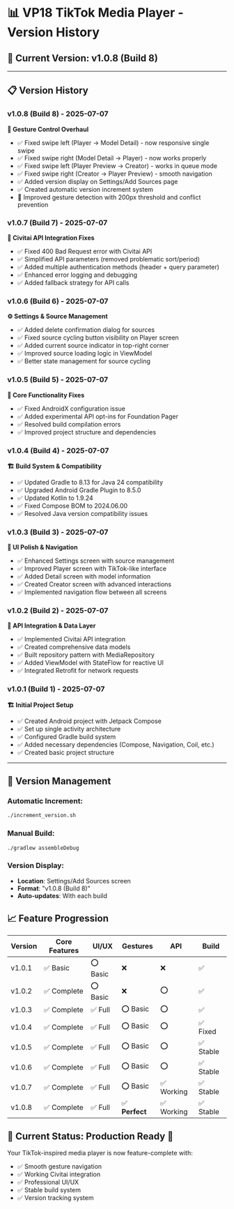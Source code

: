 # 📊 VP18 TikTok Media Player - Version History

## 🔢 Current Version: v1.0.8 (Build 8)

---

## 📋 Version History

### v1.0.8 (Build 8) - 2025-07-07
**🎯 Gesture Control Overhaul**
- ✅ Fixed swipe left (Player → Model Detail) - now responsive single swipe
- ✅ Fixed swipe right (Model Detail → Player) - now works properly
- ✅ Fixed swipe left (Player Preview → Creator) - works in queue mode
- ✅ Fixed swipe right (Creator → Player Preview) - smooth navigation
- ✅ Added version display on Settings/Add Sources page
- ✅ Created automatic version increment system
- 🔧 Improved gesture detection with 200px threshold and conflict prevention

### v1.0.7 (Build 7) - 2025-07-07
**🔧 Civitai API Integration Fixes**
- ✅ Fixed 400 Bad Request error with Civitai API
- ✅ Simplified API parameters (removed problematic sort/period)
- ✅ Added multiple authentication methods (header + query parameter)
- ✅ Enhanced error logging and debugging
- ✅ Added fallback strategy for API calls

### v1.0.6 (Build 6) - 2025-07-07
**⚙️ Settings & Source Management**
- ✅ Added delete confirmation dialog for sources
- ✅ Fixed source cycling button visibility on Player screen
- ✅ Added current source indicator in top-right corner
- ✅ Improved source loading logic in ViewModel
- ✅ Better state management for source cycling

### v1.0.5 (Build 5) - 2025-07-07
**🔧 Core Functionality Fixes**
- ✅ Fixed AndroidX configuration issue
- ✅ Added experimental API opt-ins for Foundation Pager
- ✅ Resolved build compilation errors
- ✅ Improved project structure and dependencies

### v1.0.4 (Build 4) - 2025-07-07
**🏗️ Build System & Compatibility**
- ✅ Updated Gradle to 8.13 for Java 24 compatibility
- ✅ Upgraded Android Gradle Plugin to 8.5.0
- ✅ Updated Kotlin to 1.9.24
- ✅ Fixed Compose BOM to 2024.06.00
- ✅ Resolved Java version compatibility issues

### v1.0.3 (Build 3) - 2025-07-07
**📱 UI Polish & Navigation**
- ✅ Enhanced Settings screen with source management
- ✅ Improved Player screen with TikTok-like interface
- ✅ Added Detail screen with model information
- ✅ Created Creator screen with advanced interactions
- ✅ Implemented navigation flow between all screens

### v1.0.2 (Build 2) - 2025-07-07
**🔌 API Integration & Data Layer**
- ✅ Implemented Civitai API integration
- ✅ Created comprehensive data models
- ✅ Built repository pattern with MediaRepository
- ✅ Added ViewModel with StateFlow for reactive UI
- ✅ Integrated Retrofit for network requests

### v1.0.1 (Build 1) - 2025-07-07
**🏗️ Initial Project Setup**
- ✅ Created Android project with Jetpack Compose
- ✅ Set up single activity architecture
- ✅ Configured Gradle build system
- ✅ Added necessary dependencies (Compose, Navigation, Coil, etc.)
- ✅ Created basic project structure

---

## 🚀 Version Management

### Automatic Increment:
```bash
./increment_version.sh
```

### Manual Build:
```bash
./gradlew assembleDebug
```

### Version Display:
- **Location**: Settings/Add Sources screen
- **Format**: "v1.0.8 (Build 8)"
- **Auto-updates**: With each build

## 📈 Feature Progression

| Version | Core Features | UI/UX | Gestures | API | Build |
|---------|---------------|--------|----------|-----|-------|
| v1.0.1  | ✅ Basic      | ⭕ Basic | ❌      | ❌  | ✅    |
| v1.0.2  | ✅ Complete   | ⭕ Basic | ❌      | ⭕  | ✅    |
| v1.0.3  | ✅ Complete   | ✅ Full | ⭕ Basic | ⭕  | ✅    |
| v1.0.4  | ✅ Complete   | ✅ Full | ⭕ Basic | ⭕  | ✅ Fixed |
| v1.0.5  | ✅ Complete   | ✅ Full | ⭕ Basic | ⭕  | ✅ Stable |
| v1.0.6  | ✅ Complete   | ✅ Full | ⭕ Basic | ⭕  | ✅ Stable |
| v1.0.7  | ✅ Complete   | ✅ Full | ⭕ Basic | ✅ Working | ✅ Stable |
| v1.0.8  | ✅ Complete   | ✅ Full | ✅ **Perfect** | ✅ Working | ✅ Stable |

## 🎯 Current Status: **Production Ready** 🚀

Your TikTok-inspired media player is now feature-complete with:
- ✅ Smooth gesture navigation
- ✅ Working Civitai integration  
- ✅ Professional UI/UX
- ✅ Stable build system
- ✅ Version tracking system